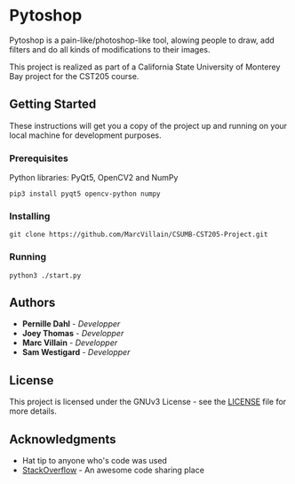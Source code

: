 
# Pytoshop

Pytoshop is a pain-like/photoshop-like tool, alowing people to draw, add filters and do all kinds of modifications to their images.

This project is realized as part of a California State University of Monterey Bay project for the CST205 course.

## Getting Started

These instructions will get you a copy of the project up and running on your local machine for development purposes.

### Prerequisites

Python libraries: PyQt5, OpenCV2 and NumPy

```
pip3 install pyqt5 opencv-python numpy
```

### Installing

```
git clone https://github.com/MarcVillain/CSUMB-CST205-Project.git
```

### Running

```
python3 ./start.py
```

## Authors

* **Pernille Dahl** - *Developper*
* **Joey Thomas** - *Developper*
* **Marc Villain** - *Developper*
* **Sam Westigard** - *Developper*

## License

This project is licensed under the GNUv3 License - see the [LICENSE](LICENSE) file for more details.

## Acknowledgments

* Hat tip to anyone who's code was used
* [StackOverflow](https://stackoverflow.com) - An awesome code sharing place
